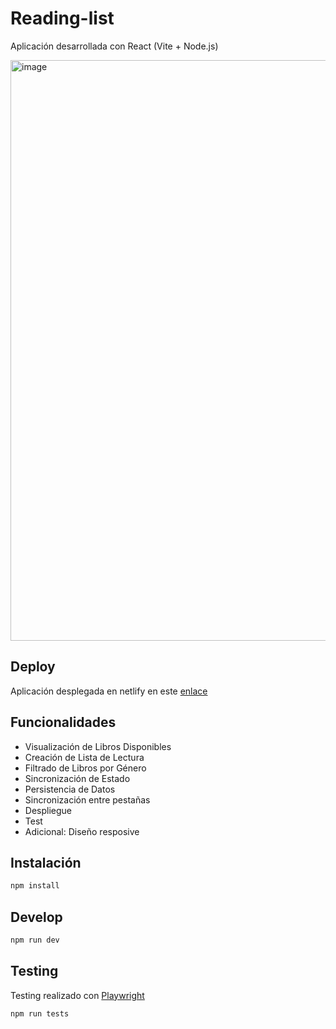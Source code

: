 # Reading-list

Aplicación desarrollada con React (Vite + Node.js) 

<img width="929" alt="image" src="https://github.com/PabloMartinez01/pruebas-tecnicas/assets/95294905/97330f85-4909-44af-9d3b-8aab99fb8e9c">

## Deploy
Aplicación desplegada en netlify en este [enlace](https://reading-list-pablo-m.netlify.app)

## Funcionalidades
- Visualización de Libros Disponibles
- Creación de Lista de Lectura
- Filtrado de Libros por Género
- Sincronización de Estado
- Persistencia de Datos
- Sincronización entre pestañas
- Despliegue
- Test
- Adicional: Diseño resposive

## Instalación
```sh
npm install
```
## Develop
```sh
npm run dev
```
## Testing
Testing realizado con [Playwright](https://playwright.dev)
```sh
npm run tests
